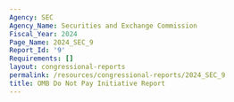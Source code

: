 ```yaml
---
Agency: SEC
Agency_Name: Securities and Exchange Commission
Fiscal_Year: 2024
Page_Name: 2024_SEC_9
Report_Id: '9'
Requirements: []
layout: congressional-reports
permalink: /resources/congressional-reports/2024_SEC_9
title: OMB Do Not Pay Initiative Report
---
```

